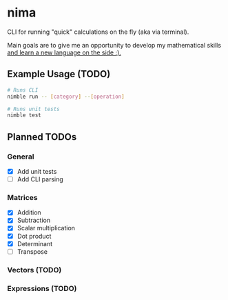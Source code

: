 # nima
CLI for running "quick" calculations on the fly (aka via terminal).

Main goals are to give me an opportunity to develop my mathematical skills [and learn a new language on the side :).](https://nim-lang.org/docs/manual.html)

## Example Usage (TODO)
```bash
# Runs CLI
nimble run -- [category] --[operation]

# Runs unit tests
nimble test
```

## Planned TODOs
### General
- [x] Add unit tests
- [ ] Add CLI parsing

### Matrices
- [x] Addition
- [x] Subtraction
- [x] Scalar multiplication
- [x] Dot product
- [x] Determinant
- [ ] Transpose

### Vectors (TODO)

### Expressions (TODO)
